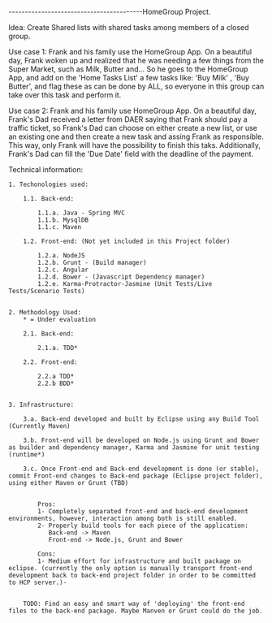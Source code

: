 
												


-----------------------------------------HomeGroup Project.


Idea: Create Shared lists with shared tasks among members of a closed group.

Use case 1: Frank and his family use the HomeGroup App. On a beautiful day, Frank woken up and realized that he was needing a few things from the Super Market, such as Milk, Butter and... So he goes to the HomeGroup App, and add on the 'Home Tasks List' a few tasks like: 'Buy Milk' , 'Buy Butter', and flag these as can be done by ALL, so everyone in this group can take over this task and perform it.

Use case 2: Frank and his family use HomeGroup App. On a beautiful day, Frank's Dad received a letter from DAER saying that Frank should pay a traffic ticket, so Frank's Dad can choose on either create a new list, or use an existing one and then create a new task and assing Frank as responsible. This way, only Frank will have the possibility to finish this taks. Additionally, Frank's Dad can fill the 'Due Date' field with the deadline of the payment.





Technical information:


	1. Techonologies used:

		1.1. Back-end:

			1.1.a. Java - Spring MVC
			1.1.b. MysqlDB
			1.1.c. Maven
			
		1.2. Front-end: (Not yet included in this Project folder)

			1.2.a. NodeJS
			1.2.b. Grunt - (Build manager)
			1.2.c. Angular
			1.2.d. Bower - (Javascript Dependency manager)
			1.2.e. Karma-Protractor-Jasmine (Unit Tests/Live Tests/Scenario Tests)


	2. Methodology Used:
		* = Under evaluation

		2.1. Back-end:
			
			2.1.a. TDD*

		2.2. Front-end:

			2.2.a TDD*
			2.2.b BDD*


	3. Infrastructure:

		3.a. Back-end developed and built by Eclipse using any Build Tool (Currently Maven)

		3.b. Front-end will be developed on Node.js using Grunt and Bower as builder and dependency manager, Karma and Jasmine for unit testing (runtime*)

		3.c. Once Front-end and Back-end development is done (or stable), commit Front-end changes to Back-end package (Eclipse project folder), using either Maven or Grunt (TBD)


			Pros:
			1- Completely separated front-end and back-end development environments, however, interaction among both is still enabled.
			2- Properly build tools for each piece of the application:
			   Back-end -> Maven
			   Front-end -> Node.js, Grunt and Bower

			Cons:
			1- Medium effort for infrastructure and built package on eclipse. (currently the only option is manually transport front-end development back to back-end project folder in order to be committed to HCP server.)-


		TODO: Find an easy and smart way of 'deploying' the front-end files to the back-end package. Maybe Manven or Grunt could do the job.

